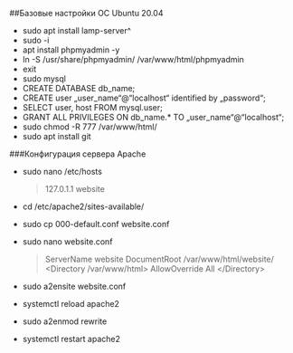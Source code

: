 ##Базовые настройки ОС Ubuntu 20.04

- sudo apt install lamp-server^
- sudo -i
- apt install phpmyadmin -y
- ln -S /usr/share/phpmyadmin/  /var/www/html/phpmyadmin
- exit
- sudo mysql
- CREATE DATABASE db_name;
- CREATE user „user_name“@“localhost“ identified by „password“;
- SELECT user, host FROM mysql.user;
- GRANT ALL PRIVILEGES ON db_name.* TO „user_name“@“localhost“;
- sudo chmod -R 777 /var/www/html/
- sudo apt install git



###Конфигурация сервера Apache

- sudo nano /etc/hosts
    >   127.0.1.1	website
- cd /etc/apache2/sites-available/
- sudo cp 000-default.conf website.conf
- sudo nano website.conf
	>   ServerName website
	>	DocumentRoot /var/www/html/website/
	>	<Directory /var/www/html>
	>	AllowOverride All
	>	<\/Directory>

- sudo a2ensite website.conf
- systemctl reload apache2
- sudo a2enmod rewrite
- systemctl restart apache2

